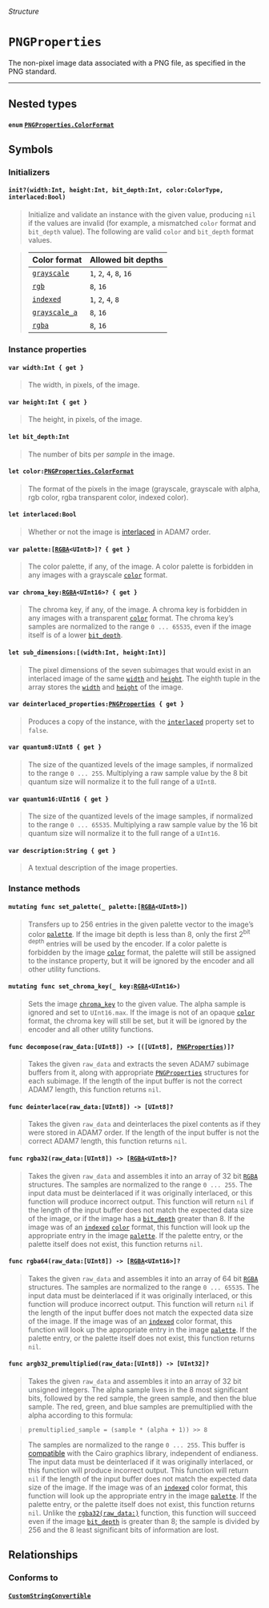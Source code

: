 ###### Structure

# `PNGProperties`

The non-pixel image data associated with a PNG file, as specified in the PNG standard.

------

## Nested types

#### `enum` [`PNGProperties.ColorFormat`](pngproperties_colorformat.md)

## Symbols

### Initializers

#### `init?(width:Int, height:Int, bit_depth:Int, color:ColorType, interlaced:Bool)`

> Initialize and validate an instance with the given value, producing `nil` if the values are invalid (for example, a mismatched `color` format and `bit_depth` value). The following are valid `color` and `bit_depth` format values.

>| Color format  | Allowed bit depths |
>| ------------- | ------------- |
>| [`grayscale`](pngproperties_colorformat.md#case-grayscale--0)  | `1`, `2`, `4`, `8`, `16` |
>| [`rgb`](pngproperties_colorformat.md#case-rgb--2)  | `8`, `16` |
>| [`indexed`](pngproperties_colorformat.md#case-indexed--3)  | `1`, `2`, `4`, `8` |
>| [`grayscale_a`](pngproperties_colorformat.md#case-grayscale_a--4)  | `8`, `16` |
>| [`rgba`](pngproperties_colorformat.md#case-rgba--6)  | `8`, `16` |

### Instance properties

#### `var width:Int { get }`

> The width, in pixels, of the image.

#### `var height:Int { get }`

> The height, in pixels, of the image.

#### `let bit_depth:Int`

> The number of bits per *sample* in the image.

#### `let color:`[`PNGProperties.ColorFormat`](pngproperties_colorformat.md)

> The format of the pixels in the image (grayscale, grayscale with alpha, rgb color, rgba transparent color, indexed color).

#### `let interlaced:Bool`

> Whether or not the image is [interlaced](http://www.libpng.org/pub/png/spec/1.2/PNG-DataRep.html#DR.Interlaced-data-order) in ADAM7 order.

#### `var palette:[`[`RGBA`](rgba.md)`<UInt8>]? { get }`

> The color palette, if any, of the image. A color palette is forbidden in any images with a grayscale [`color`](#let-colorpngpropertiescolorformat) format.

#### `var chroma_key:`[`RGBA`](rgba.md)`<UInt16>? { get }`

> The chroma key, if any, of the image. A chroma key is forbidden in any images with a transparent [`color`](#let-colorpngpropertiescolorformat) format. The chroma key’s samples are normalized to the range `0 ... 65535`, even if the image itself is of a lower [`bit_depth`](#let-bit_depthint).

#### `let sub_dimensions:[(width:Int, height:Int)]`

> The pixel dimensions of the seven subimages that would exist in an interlaced image of the same [`width`](#var-widthint--get-) and [`height`](#var-heightint--get-). The eighth tuple in the array stores the [`width`](#var-widthint--get-) and [`height`](#var-heightint--get-) of the image.

#### `var deinterlaced_properties:`[`PNGProperties`](pngproperties.md)` { get }`

> Produces a copy of the instance, with the [`interlaced`](#let-interlacedbool) property set to `false`.

#### `var quantum8:UInt8 { get }`

> The size of the quantized levels of the image samples, if normalized to the range `0 ... 255`. Multiplying a raw sample value by the 8 bit quantum size will normalize it to the full range of a `UInt8`.

#### `var quantum16:UInt16 { get }`

> The size of the quantized levels of the image samples, if normalized to the range `0 ... 65535`. Multiplying a raw sample value by the 16 bit quantum size will normalize it to the full range of a `UInt16`.

#### `var description:String { get }`

> A textual description of the image properties.

### Instance methods

#### `mutating func set_palette(_ palette:[`[`RGBA`](rgba.md)`<UInt8>])`

> Transfers up to 256 entries in the given palette vector to the image’s color [`palette`](#var-palettergbauint8--get-). If the image bit depth is less than 8, only the first 2<sup>bit depth</sup> entries will be used by the encoder. If a color palette is forbidden by the image [`color`](#let-colorpngpropertiescolorformat) format, the palette will still be assigned to the instance property, but it will be ignored by the encoder and all other utility functions.

#### `mutating func set_chroma_key(_ key:`[`RGBA`](rgba.md)`<UInt16>)`

> Sets the image [`chroma_key`](#var-chroma_keyrgbauint16--get-) to the given value. The alpha sample is ignored and set to `UInt16.max`. If the image is not of an opaque [`color`](#let-colorpngpropertiescolorformat) format, the chroma key will still be set, but it will be ignored by the encoder and all other utility functions.

#### `func decompose(raw_data:[UInt8]) -> [([UInt8], `[`PNGProperties`](pngproperties.md)`)]?`

> Takes the given `raw_data` and extracts the seven ADAM7 subimage buffers from it, along with appropriate [`PNGProperties`](pngproperties.md) structures for each subimage. If the length of the input buffer is not the correct ADAM7 length, this function returns `nil`.

#### `func deinterlace(raw_data:[UInt8]) -> [UInt8]?`

> Takes the given `raw_data` and deinterlaces the pixel contents as if they were stored in ADAM7 order. If the length of the input buffer is not the correct ADAM7 length, this function returns `nil`.

#### `func rgba32(raw_data:[UInt8]) -> [`[`RGBA`](rgba.md)`<UInt8>]?`

> Takes the given `raw_data` and assembles it into an array of 32 bit [`RGBA`](rgba.md) structures. The samples are normalized to the range `0 ... 255`. The input data must be deinterlaced if it was originally interlaced, or this function will produce incorrect output. This function will return `nil` if the length of the input buffer does not match the expected data size of the image, or if the image has a [`bit_depth`](#let-bit_depthint) greater than 8. If the image was of an [`indexed`](pngproperties_colorformat.md#case-indexed--3) [`color`](#let-colorpngpropertiescolorformat) format, this function will look up the appropriate entry in the image [`palette`](#var-palettergbauint8--get-). If the palette entry, or the palette itself does not exist, this function returns `nil`.

#### `func rgba64(raw_data:[UInt8]) -> [`[`RGBA`](rgba.md)`<UInt16>]?`

> Takes the given `raw_data` and assembles it into an array of 64 bit [`RGBA`](rgba.md) structures. The samples are normalized to the range `0 ... 65535`. The input data must be deinterlaced if it was originally interlaced, or this function will produce incorrect output. This function will return `nil` if the length of the input buffer does not match the expected data size of the image. If the image was of an [`indexed`](pngproperties_colorformat.md#case-indexed--3) color format, this function will look up the appropriate entry in the image [`palette`](#var-palettergbauint8--get-). If the palette entry, or the palette itself does not exist, this function returns `nil`.

#### `func argb32_premultiplied(raw_data:[UInt8]) -> [UInt32]?`

> Takes the given `raw_data` and assembles it into an array of 32 bit unsigned integers. The alpha sample lives in the 8 most significant bits, followed by the red sample, the green sample, and then the blue sample. The red, green, and blue samples are premultiplied with the alpha according to this formula:

>     premultiplied_sample = (sample * (alpha + 1)) >> 8

> The samples are normalized to the range `0 ... 255`. This buffer is [compatible](https://www.cairographics.org/manual/cairo-Image-Surfaces.html#cairo-format-t) with the Cairo graphics library, independent of endianess. The input data must be deinterlaced if it was originally interlaced, or this function will produce incorrect output. This function will return `nil` if the length of the input buffer does not match the expected data size of the image. If the image was of an [`indexed`](pngproperties_colorformat.md#case-indexed--3) color format, this function will look up the appropriate entry in the image [`palette`](#var-palettergbauint8--get-). If the palette entry, or the palette itself does not exist, this function returns `nil`. Unlike the [`rgba32(raw_data:)`](#func-rgba32raw_datauint8---rgbauint8) function, this function will succeed even if the image [`bit_depth`](#let-bit_depthint) is greater than 8; the sample is divided by 256 and the 8 least significant bits of information are lost.

## Relationships

### Conforms to

#### [`CustomStringConvertible`](https://developer.apple.com/reference/swift/customstringconvertible)
